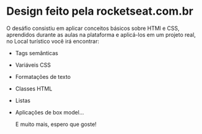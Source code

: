# Design feito pela rocketseat.com.br

O desáfio consistiu em aplicar conceitos básicos sobre HTMl e CSS, aprendidos durante as aulas na plataforma e aplicá-los em um projeto real, no Local turístico você irá encontrar:

- Tags semânticas
- Variáveis CSS
- Formatações de texto
- Classes HTML
- Listas
- Aplicações de box model...

  E muito mais, espero que goste!
